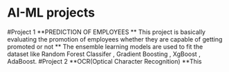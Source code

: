 # AI-ML projects 
#Project 1
**PREDICTION OF EMPLOYEES
  ** This project is basically evaluating the  promotion of employees whether they are capable of getting promoted or not 
  ** The ensemble learning  models are  used to fit the dataset like Random Forest Classifer , Gradient Boosting , XgBoost , AdaBoost.
#Project 2 
**OCR(Optical Character Recognition) 
  **This 

